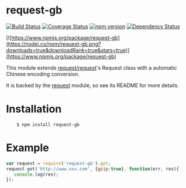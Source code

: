 request-gb
======
[![Build Status](https://travis-ci.org/rockdragon/request-gb.svg?branche=master)](https://travis-ci.org/rockdragon/request-gb) [![Coverage Status](https://coveralls.io/repos/rockdragon/request-gb/badge.png?branche=master)](https://coveralls.io/r/rockdragon/request-gb) [![npm version](https://badge.fury.io/js/request-gb.svg?branche=master)](http://badge.fury.io/js/request-gb) [![Dependency Status](https://david-dm.org/rockdragon/request-gb.svg?branche=master)](https://david-dm.org/rockdragon/request-gb)

[![https://www.npmjs.org/package/request-gb](https://nodei.co/npm/request-gb.png?downloads=true&downloadRank=true&stars=true)](https://www.npmjs.org/package/request-gb)

This module extends [request/request](https://github.com/request/request)'s Request class with a automatic Chinese encoding conversion.

It is backed by the [request](https://github.com/request/request) module, so see its README for more details.

Installation
======
```
	$ npm install request-gb
```

Example
======

```javascript
var request = require('request-gb').get;
request.get('http://www.xxx.com', {gzip:true}, function(err, res){
   console.log(res);
});
```